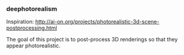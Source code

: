 ### deephotorealism
Inspiration: http://ai-on.org/projects/photorealistic-3d-scene-postprocessing.html

The goal of this project is to post-process 3D renderings so that they appear photorealistic.
